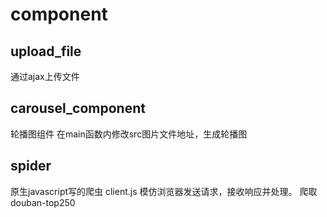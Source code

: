 # component

## upload_file
通过ajax上传文件

## carousel_component
轮播图组件
在main函数内修改src图片文件地址，生成轮播图

## spider
原生javascript写的爬虫
client.js 模仿浏览器发送请求，接收响应并处理。
爬取douban-top250
